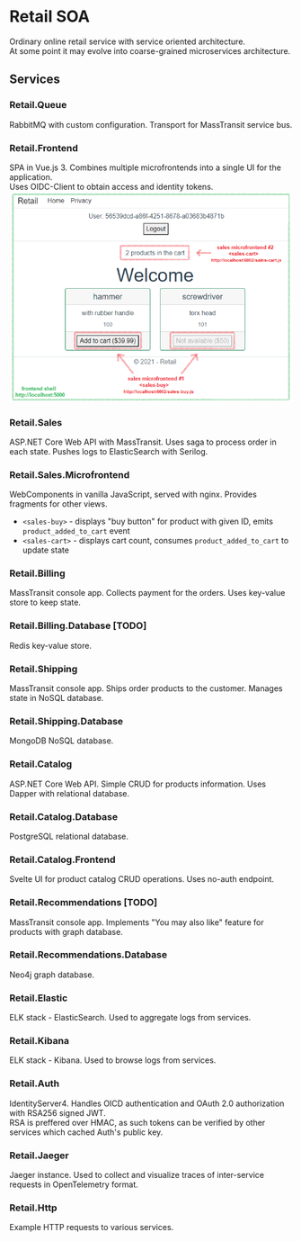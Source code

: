 # Retail SOA
Ordinary online retail service with service oriented architecture.  
At some point it may evolve into coarse-grained microservices architecture.
## Services
### Retail.Queue
RabbitMQ with custom configuration. Transport for MassTransit service bus.
### Retail.Frontend
SPA in Vue.js 3. Combines multiple microfrontends into a single UI for the application.  
Uses OIDC-Client to obtain access and identity tokens.  
![Microfrontends](01_microfrontends.png) 
### Retail.Sales
ASP.NET Core Web API with MassTransit. Uses saga to process order in each state. Pushes logs to ElasticSearch with Serilog.
### Retail.Sales.Microfrontend
WebComponents in vanilla JavaScript, served with nginx. Provides fragments for other views.  
- `<sales-buy>` - displays "buy button" for product with given ID, emits `product_added_to_cart` event
- `<sales-cart>` - displays cart count, consumes `product_added_to_cart` to update state
### Retail.Billing
MassTransit console app. Collects payment for the orders. Uses key-value store to keep state.
### Retail.Billing.Database [TODO]
Redis key-value store.
### Retail.Shipping
MassTransit console app. Ships order products to the customer. Manages state in NoSQL database.
### Retail.Shipping.Database
MongoDB NoSQL database.
### Retail.Catalog
ASP.NET Core Web API. Simple CRUD for products information. Uses Dapper with relational database.
### Retail.Catalog.Database
PostgreSQL relational database.
### Retail.Catalog.Frontend
Svelte UI for product catalog CRUD operations. Uses no-auth endpoint.
### Retail.Recommendations [TODO]
MassTransit console app. Implements "You may also like" feature for products with graph database.
### Retail.Recommendations.Database
Neo4j graph database.
### Retail.Elastic
ELK stack - ElasticSearch. Used to aggregate logs from services.
### Retail.Kibana
ELK stack - Kibana. Used to browse logs from services.
### Retail.Auth
IdentityServer4. Handles OICD authentication and OAuth 2.0 authorization with RSA256 signed JWT.  
RSA is preffered over HMAC, as such tokens can be verified by other services which cached Auth's public key.
### Retail.Jaeger
Jaeger instance. Used to collect and visualize traces of inter-service requests in OpenTelemetry format.
### Retail.Http
Example HTTP requests to various services.
